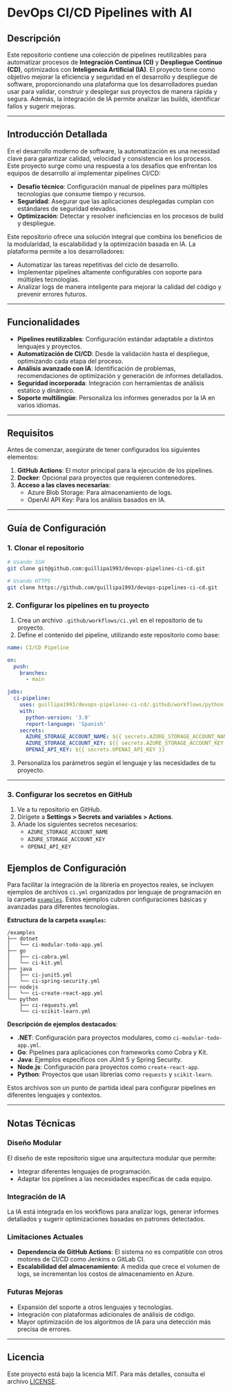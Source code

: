 # DevOps CI/CD Pipelines with AI

## Descripción

Este repositorio contiene una colección de pipelines reutilizables para automatizar procesos de **Integración Continua (CI)** y **Despliegue Continuo (CD)**, optimizados con **Inteligencia Artificial (IA)**. El proyecto tiene como objetivo mejorar la eficiencia y seguridad en el desarrollo y despliegue de software, proporcionando una plataforma que los desarrolladores puedan usar para validar, construir y desplegar sus proyectos de manera rápida y segura. Además, la integración de IA permite analizar las builds, identificar fallos y sugerir mejoras.

---

## Introducción Detallada

En el desarrollo moderno de software, la automatización es una necesidad clave para garantizar calidad, velocidad y consistencia en los procesos. Este proyecto surge como una respuesta a los desafíos que enfrentan los equipos de desarrollo al implementar pipelines CI/CD:

- **Desafío técnico**: Configuración manual de pipelines para múltiples tecnologías que consume tiempo y recursos.
- **Seguridad**: Asegurar que las aplicaciones desplegadas cumplan con estándares de seguridad elevados.
- **Optimización**: Detectar y resolver ineficiencias en los procesos de build y despliegue.

Este repositorio ofrece una solución integral que combina los beneficios de la modularidad, la escalabilidad y la optimización basada en IA. La plataforma permite a los desarrolladores:

- Automatizar las tareas repetitivas del ciclo de desarrollo.
- Implementar pipelines altamente configurables con soporte para múltiples tecnologías.
- Analizar logs de manera inteligente para mejorar la calidad del código y prevenir errores futuros.

---

## Funcionalidades

- **Pipelines reutilizables**: Configuración estándar adaptable a distintos lenguajes y proyectos.
- **Automatización de CI/CD**: Desde la validación hasta el despliegue, optimizando cada etapa del proceso.
- **Análisis avanzado con IA**: Identificación de problemas, recomendaciones de optimización y generación de informes detallados.
- **Seguridad incorporada**: Integración con herramientas de análisis estático y dinámico.
- **Soporte multilingüe**: Personaliza los informes generados por la IA en varios idiomas.

---

## Requisitos

Antes de comenzar, asegúrate de tener configurados los siguientes elementos:

1. **GitHub Actions**: El motor principal para la ejecución de los pipelines.
2. **Docker**: Opcional para proyectos que requieren contenedores.
3. **Acceso a las claves necesarias**:
   - Azure Blob Storage: Para almacenamiento de logs.
   - OpenAI API Key: Para los análisis basados en IA.

---

## Guía de Configuración

### 1. Clonar el repositorio

```bash
# Usando SSH
git clone git@github.com:guillipa1993/devops-pipelines-ci-cd.git

# Usando HTTPS
git clone https://github.com/guillipa1993/devops-pipelines-ci-cd.git
```

### 2. Configurar los pipelines en tu proyecto

1. Crea un archivo `.github/workflows/ci.yml` en el repositorio de tu proyecto.
2. Define el contenido del pipeline, utilizando este repositorio como base:

```yaml
name: CI/CD Pipeline

on:
  push:
    branches:
      - main

jobs:
  ci-pipeline:
    uses: guillipa1993/devops-pipelines-ci-cd/.github/workflows/python-ci.yml@main
    with:
      python-version: '3.9'
      report-language: 'Spanish'
    secrets:
      AZURE_STORAGE_ACCOUNT_NAME: ${{ secrets.AZURE_STORAGE_ACCOUNT_NAME }}
      AZURE_STORAGE_ACCOUNT_KEY: ${{ secrets.AZURE_STORAGE_ACCOUNT_KEY }}
      OPENAI_API_KEY: ${{ secrets.OPENAI_API_KEY }}
```

3. Personaliza los parámetros según el lenguaje y las necesidades de tu proyecto.

---

### 3. Configurar los secretos en GitHub

1. Ve a tu repositorio en GitHub.
2. Dirígete a **Settings > Secrets and variables > Actions**.
3. Añade los siguientes secretos necesarios:
   - `AZURE_STORAGE_ACCOUNT_NAME`
   - `AZURE_STORAGE_ACCOUNT_KEY`
   - `OPENAI_API_KEY`

## Ejemplos de Configuración

Para facilitar la integración de la librería en proyectos reales, se incluyen ejemplos de archivos `ci.yml` organizados por lenguaje de programación en la carpeta [`examples`](examples/). Estos ejemplos cubren configuraciones básicas y avanzadas para diferentes tecnologías.

**Estructura de la carpeta `examples`:**

```
/examples
├── dotnet
│   └── ci-modular-todo-app.yml
├── go
│   ├── ci-cobra.yml
│   └── ci-kit.yml
├── java
│   ├── ci-junit5.yml
│   └── ci-spring-security.yml
├── nodejs
│   └── ci-create-react-app.yml
└── python
    ├── ci-requests.yml
    └── ci-scikit-learn.yml
```

**Descripción de ejemplos destacados**:

- **.NET**: Configuración para proyectos modulares, como `ci-modular-todo-app.yml`.
- **Go**: Pipelines para aplicaciones con frameworks como Cobra y Kit.
- **Java**: Ejemplos específicos con JUnit 5 y Spring Security.
- **Node.js**: Configuración para proyectos como `create-react-app`.
- **Python**: Proyectos que usan librerías como `requests` y `scikit-learn`.

Estos archivos son un punto de partida ideal para configurar pipelines en diferentes lenguajes y contextos.


---

## Notas Técnicas

### Diseño Modular
El diseño de este repositorio sigue una arquitectura modular que permite:
- Integrar diferentes lenguajes de programación.
- Adaptar los pipelines a las necesidades específicas de cada equipo.

### Integración de IA
La IA está integrada en los workflows para analizar logs, generar informes detallados y sugerir optimizaciones basadas en patrones detectados.

### Limitaciones Actuales
- **Dependencia de GitHub Actions**: El sistema no es compatible con otros motores de CI/CD como Jenkins o GitLab CI.
- **Escalabilidad del almacenamiento**: A medida que crece el volumen de logs, se incrementan los costos de almacenamiento en Azure.

### Futuras Mejoras
- Expansión del soporte a otros lenguajes y tecnologías.
- Integración con plataformas adicionales de análisis de código.
- Mayor optimización de los algoritmos de IA para una detección más precisa de errores.

---

## Licencia

Este proyecto está bajo la licencia MIT. Para más detalles, consulta el archivo [LICENSE](LICENSE).

